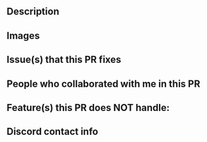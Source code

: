 <!--- Provide a general summary of your changes in the Title above -->

<!--- Before submitting, please make sure your pull request meets the scope guidelines. If unsure, please open a thread in #pr-discussions.-->
<!--- Scope Guidelines: https://github.com/rh-hideout/pokeemerald-expansion/blob/master/docs/scope.md  -->
<!--- #pr-discussions:  https://discord.com/channels/419213663107416084/1102784418369785948 -->

## Description
<!--- Describe your changes in detail -->

## Images
<!-- Please provide with relevant GIFs or images to make it easier for reviewers to accept your PR quicker.-->
<!-- If it doesn't apply, feel free to remove this section. -->

## Issue(s) that this PR fixes
<!-- Format: "Fixes #2345, fixes #4523, fixes #2222." -->
<!-- If it doesn't apply, feel free to remove this section. -->

## **People who collaborated with me in this PR**
<!-- Please credit everyone else that contributed to this PR, be it code and/or assets. -->
<!-- Use their GitHub tag if they have one (or add "@/" at the start if they don't). Be sure to start the line using @ so the automatic changelog can properly detect the collaborators. -->
<!-- Eg.: "@Lunos for sprites, @/Masuda for support" -->
<!-- If it doesn't apply, feel free to remove this section. -->

## Feature(s) this PR does NOT handle:
<!-- If your PR contains any unfinished features that are not considered merge-blocking, please list them here for clarity so no one can forget. -->
<!-- If it doesn't apply, feel free to remove this section. -->

## **Discord contact info**
<!--- formatted as name#numbers, e.g. Lunos#4026 -->
<!--- Contributors must join https://discord.gg/6CzjAG6GZk -->

